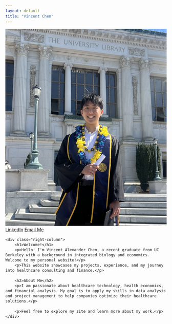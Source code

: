 ```yaml
---
layout: default
title: "Vincent Chen"
---
```


<div class="container">
    <div class="left-column">
        <!-- Profile Image -->
        <img src="/assets/images/profile.jpeg" alt="Vincent Alexander Chen" class="profile-img">
        <!-- Links Section -->
        <div class="links">
            <a href="https://www.linkedin.com/in/vincentchenberkeley" target="_blank" class="link">LinkedIn</a>
            <a href="mailto:vinnychen@berkeley.edu" class="link">Email Me</a>
        </div>
    </div>
    
    <div class="right-column">
        <h1>Welcome!</h1>
        <p>Hello! I'm Vincent Alexander Chen, a recent graduate from UC Berkeley with a background in integrated biology and economics. Welcome to my personal website!</p>
        <p>This website showcases my projects, experience, and my journey into healthcare consulting and finance.</p>
        
        <h2>About Me</h2>
        <p>I am passionate about healthcare technology, health economics, and financial analysis. My goal is to apply my skills in data analysis and project management to help companies optimize their healthcare solutions.</p>
        
        <p>Feel free to explore my site and learn more about my work.</p>
    </div>
</div>
